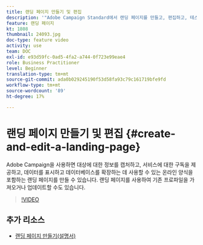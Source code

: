 ```yaml
---
title: 랜딩 페이지 만들기 및 편집
description: '"Adobe Campaign Standard에서 랜딩 페이지를 만들고, 편집하고, 테스트할 수 있는 방법을 알아봅니다."'
feature: 랜딩 페이지
kt: 1808
thumbnail: 24093.jpg
doc-type: feature video
activity: use
team: DOC
exl-id: e93d59fc-0ad5-4fa2-a744-0f723e99eae4
role: Business Practitioner
level: Beginner
translation-type: tm+mt
source-git-commit: ada0b029245190f53d58fa93c79c161719bfe9fd
workflow-type: tm+mt
source-wordcount: '89'
ht-degree: 17%

---
```


# 랜딩 페이지 만들기 및 편집 {#create-and-edit-a-landing-page}

Adobe Campaign을 사용하면 대상에 대한 정보를 캡처하고, 서비스에 대한 구독을 제공하고, 데이터를 표시하고 데이터베이스를 확장하는 데 사용할 수 있는 온라인 양식을 포함하는 랜딩 페이지를 만들 수 있습니다. 랜딩 페이지를 사용하여 기존 프로파일을 가져오거나 업데이트할 수도 있습니다.

>[!VIDEO](https://video.tv.adobe.com/v/24093?quality=12)

## 추가 리소스

* [랜딩 페이지 만들기(설명서)](https://docs.campaign.adobe.com/doc/standard/getting_started/en/ACS_CreateLandingPage.html)
